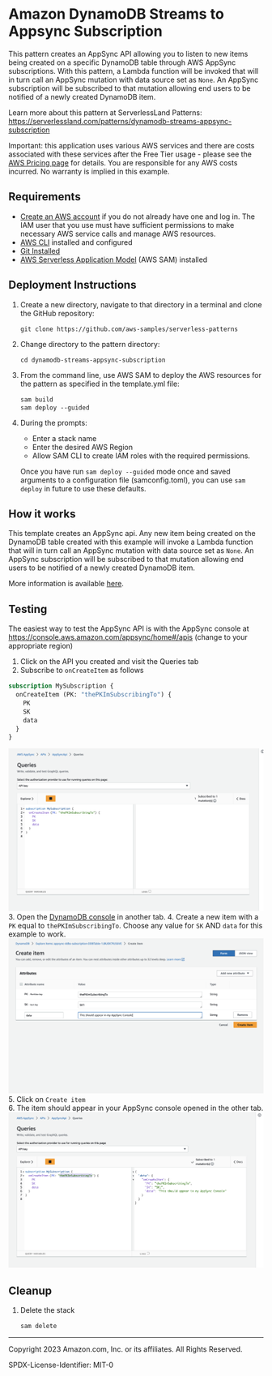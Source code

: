 # Amazon DynamoDB Streams to Appsync Subscription

This pattern creates an AppSync API allowing you to listen to new items being created on a specific DynamoDB table through AWS AppSync subscriptions. With this pattern, a Lambda function will be invoked that will in turn call an AppSync mutation with data source set as `None`. An AppSync subscription will be subscribed to that mutation allowing end users to be notified of a newly created DynamoDB item.

Learn more about this pattern at ServerlessLand Patterns: https://serverlessland.com/patterns/dynamodb-streams-appsync-subscription

Important: this application uses various AWS services and there are costs associated with these services after the Free Tier usage - please see the [AWS Pricing page](https://aws.amazon.com/pricing/) for details. You are responsible for any AWS costs incurred. No warranty is implied in this example.

## Requirements

* [Create an AWS account](https://portal.aws.amazon.com/gp/aws/developer/registration/index.html) if you do not already have one and log in. The IAM user that you use must have sufficient permissions to make necessary AWS service calls and manage AWS resources.
* [AWS CLI](https://docs.aws.amazon.com/cli/latest/userguide/install-cliv2.html) installed and configured
* [Git Installed](https://git-scm.com/book/en/v2/Getting-Started-Installing-Git)
* [AWS Serverless Application Model](https://docs.aws.amazon.com/serverless-application-model/latest/developerguide/serverless-sam-cli-install.html) (AWS SAM) installed

## Deployment Instructions

1. Create a new directory, navigate to that directory in a terminal and clone the GitHub repository:
    ``` 
    git clone https://github.com/aws-samples/serverless-patterns
    ```
2. Change directory to the pattern directory:
    ```
    cd dynamodb-streams-appsync-subscription
    ```
3. From the command line, use AWS SAM to deploy the AWS resources for the pattern as specified in the template.yml file:
    ```
    sam build
    sam deploy --guided
    ```
4. During the prompts:
    * Enter a stack name
    * Enter the desired AWS Region
    * Allow SAM CLI to create IAM roles with the required permissions.

    Once you have run `sam deploy --guided` mode once and saved arguments to a configuration file (samconfig.toml), you can use `sam deploy` in future to use these defaults.

## How it works

This template creates an AppSync api. Any new item being created on the DynamoDB table created with this example will invoke a Lambda function that will in turn call an AppSync mutation with data source set as `None`. An AppSync subscription will be subscribed to that mutation allowing end users to be notified of a newly created DynamoDB item.

More information is available [here](https://repost.aws/knowledge-center/appsync-notify-subscribers-real-time).

## Testing

The easiest way to test the AppSync API is with the AppSync console at https://console.aws.amazon.com/appsync/home#/apis (change to your appropriate region)

1. Click on the API you created and visit the Queries tab
2. Subscribe to `onCreateItem` as follows
  ```graphql
  subscription MySubscription {
    onCreateItem (PK: "thePKImSubscribingTo") {
      PK
      SK
      data
    }
  }
  ```
  ![query](./images/subscription-input.png)
3. Open the [DynamoDB console](https://console.aws.amazon.com/dynamodbv2/home?#item-explorer) in another tab.
4. Create a new item with a `PK` equal to `thePKImSubscribingTo`. Choose any value for `SK` AND `data` for this example to work.
  ![query](./images/dynamodb.png)
5. Click on `Create item` \
6. The item should appear in your AppSync console opened in the other tab.
  ![query](./images/subscription-result.png)

## Cleanup
 
1. Delete the stack
    ```bash
    sam delete
    ```
----
Copyright 2023 Amazon.com, Inc. or its affiliates. All Rights Reserved.

SPDX-License-Identifier: MIT-0
